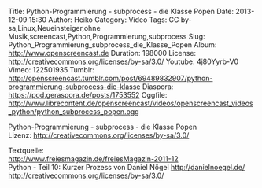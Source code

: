 Title: Python-Programmierung - subprocess - die Klasse Popen
Date: 2013-12-09 15:30
Author: Heiko
Category: Video
Tags: CC by-sa,Linux,Neueinsteiger,ohne Musik,screencast,Python,Programmierung,subprocess
Slug: Python_Programmierung_subprocess_die_Klasse_Popen
Album: http://www.openscreencast.de
Duration: 198000
License: http://creativecommons.org/licenses/by-sa/3.0/
Youtube: 4j80Yyrb-V0
Vimeo: 122501935
Tumblr: http://openscreencast.tumblr.com/post/69489832907/python-programmierung-subprocess-die-klasse
Diaspora: https://pod.geraspora.de/posts/1753552
Oggfile: http://www.librecontent.de/openscreencast/videos/openscreencast_videos_python/python_subprocess_popen.ogg

Python-Programmierung - subprocess - die Klasse Popen  
Lizenz: <http://creativecommons.org/licenses/by-sa/3.0/>  
  
Textquelle:  
<http://www.freiesmagazin.de/freiesMagazin-2011-12>  
Python - Teil 10: Kurzer Prozess von Daniel Nögel <http://danielnoegel.de/>  
<http://creativecommons.org/licenses/by-sa/3.0/>


